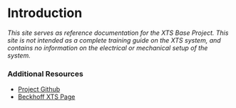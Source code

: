 
# Introduction

*This site serves as reference documentation for the XTS Base Project. This site is not intended as a complete training guide on the XTS system, and contains no information on the electrical or mechanical setup of the system.*

### Additional Resources

- [Project Github](https://github.com/Beckhoff-USA-Community/XTS_Base)
- [Beckhoff XTS Page](https://www.beckhoff.com/en-en/products/motion/xts-linear-product-transport/)
